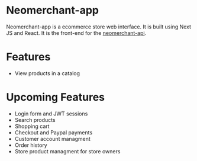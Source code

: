 # Neomerchant-app

Neomerchant-app is a ecommerce store web interface. It is built using Next JS and React. It is the front-end for the [neomerchant-api](https://github.com/frayfray248/neomerchant-api).

# Features

- View products in a catalog

# Upcoming Features

- Login form and JWT sessions
- Search products
- Shopping cart
- Checkout and Paypal payments
- Customer account managment
- Order history
- Store product managment for store owners

